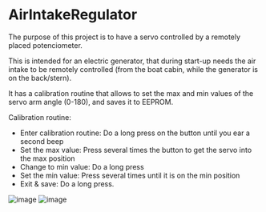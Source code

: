 # AirIntakeRegulator

The purpose of this project is to have a servo controlled by a remotely placed potenciometer.

This  is intended for an electric generator, that during start-up needs the air intake to be remotely controlled (from the boat cabin, while the generator is on the back/stern).

It has a calibration routine that allows to set the max and min values of the servo arm angle (0-180), and saves it to EEPROM. 

Calibration routine:

- Enter calibration routine: Do a long press on the button until you ear a second beep
- Set the max value: Press several times the button to get the servo into the max position
- Change to min value: Do a long press
- Set the min value: Press several times until it is on the min position
- Exit & save: Do a long press.

![image](https://github.com/marcoalexcampos0/AirIntakeRegulator/assets/58051181/aef28796-1ba2-4ed5-b010-be969d37990d)
![image](https://github.com/marcoalexcampos0/AirIntakeRegulator/assets/58051181/3104c88c-d2dd-4cf4-ae52-a75cfd2253ed)
